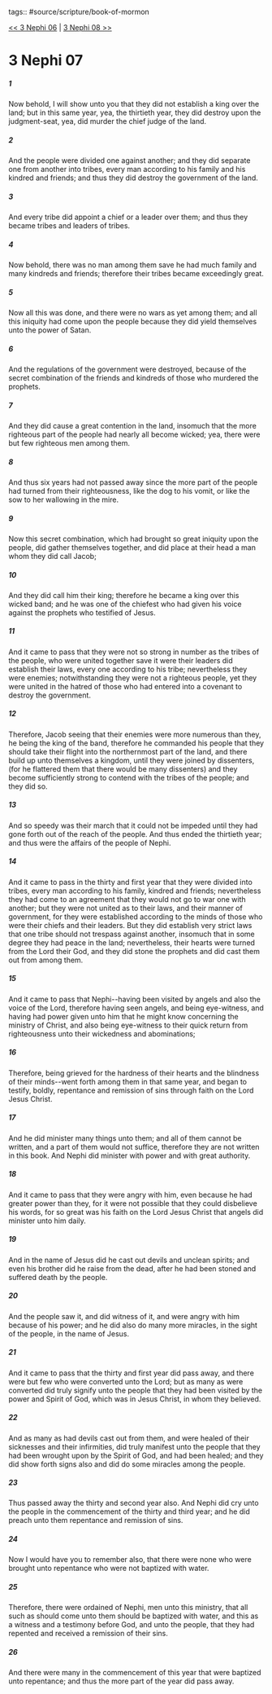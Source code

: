 tags:: #source/scripture/book-of-mormon

[<< 3 Nephi 06](source/scripture/book-of-mormon/11_3_Nephi/3_Nephi_06.md) | [3 Nephi 08 >>](source/scripture/book-of-mormon/11_3_Nephi/3_Nephi_08.md)

# 3 Nephi 07

##### 1

Now behold, I will show unto you that they did not establish a king over the land; but in this same year, yea, the thirtieth year, they did destroy upon the judgment-seat, yea, did murder the chief judge of the land.

##### 2

And the people were divided one against another; and they did separate one from another into tribes, every man according to his family and his kindred and friends; and thus they did destroy the government of the land.

##### 3

And every tribe did appoint a chief or a leader over them; and thus they became tribes and leaders of tribes.

##### 4

Now behold, there was no man among them save he had much family and many kindreds and friends; therefore their tribes became exceedingly great.

##### 5

Now all this was done, and there were no wars as yet among them; and all this iniquity had come upon the people because they did yield themselves unto the power of Satan.

##### 6

And the regulations of the government were destroyed, because of the secret combination of the friends and kindreds of those who murdered the prophets.

##### 7

And they did cause a great contention in the land, insomuch that the more righteous part of the people had nearly all become wicked; yea, there were but few righteous men among them.

##### 8

And thus six years had not passed away since the more part of the people had turned from their righteousness, like the dog to his vomit, or like the sow to her wallowing in the mire.

##### 9

Now this secret combination, which had brought so great iniquity upon the people, did gather themselves together, and did place at their head a man whom they did call Jacob;

##### 10

And they did call him their king; therefore he became a king over this wicked band; and he was one of the chiefest who had given his voice against the prophets who testified of Jesus.

##### 11

And it came to pass that they were not so strong in number as the tribes of the people, who were united together save it were their leaders did establish their laws, every one according to his tribe; nevertheless they were enemies; notwithstanding they were not a righteous people, yet they were united in the hatred of those who had entered into a covenant to destroy the government.

##### 12

Therefore, Jacob seeing that their enemies were more numerous than they, he being the king of the band, therefore he commanded his people that they should take their flight into the northernmost part of the land, and there build up unto themselves a kingdom, until they were joined by dissenters, (for he flattered them that there would be many dissenters) and they become sufficiently strong to contend with the tribes of the people; and they did so.

##### 13

And so speedy was their march that it could not be impeded until they had gone forth out of the reach of the people. And thus ended the thirtieth year; and thus were the affairs of the people of Nephi.

##### 14

And it came to pass in the thirty and first year that they were divided into tribes, every man according to his family, kindred and friends; nevertheless they had come to an agreement that they would not go to war one with another; but they were not united as to their laws, and their manner of government, for they were established according to the minds of those who were their chiefs and their leaders. But they did establish very strict laws that one tribe should not trespass against another, insomuch that in some degree they had peace in the land; nevertheless, their hearts were turned from the Lord their God, and they did stone the prophets and did cast them out from among them.

##### 15

And it came to pass that Nephi--having been visited by angels and also the voice of the Lord, therefore having seen angels, and being eye-witness, and having had power given unto him that he might know concerning the ministry of Christ, and also being eye-witness to their quick return from righteousness unto their wickedness and abominations;

##### 16

Therefore, being grieved for the hardness of their hearts and the blindness of their minds--went forth among them in that same year, and began to testify, boldly, repentance and remission of sins through faith on the Lord Jesus Christ.

##### 17

And he did minister many things unto them; and all of them cannot be written, and a part of them would not suffice, therefore they are not written in this book. And Nephi did minister with power and with great authority.

##### 18

And it came to pass that they were angry with him, even because he had greater power than they, for it were not possible that they could disbelieve his words, for so great was his faith on the Lord Jesus Christ that angels did minister unto him daily.

##### 19

And in the name of Jesus did he cast out devils and unclean spirits; and even his brother did he raise from the dead, after he had been stoned and suffered death by the people.

##### 20

And the people saw it, and did witness of it, and were angry with him because of his power; and he did also do many more miracles, in the sight of the people, in the name of Jesus.

##### 21

And it came to pass that the thirty and first year did pass away, and there were but few who were converted unto the Lord; but as many as were converted did truly signify unto the people that they had been visited by the power and Spirit of God, which was in Jesus Christ, in whom they believed.

##### 22

And as many as had devils cast out from them, and were healed of their sicknesses and their infirmities, did truly manifest unto the people that they had been wrought upon by the Spirit of God, and had been healed; and they did show forth signs also and did do some miracles among the people.

##### 23

Thus passed away the thirty and second year also. And Nephi did cry unto the people in the commencement of the thirty and third year; and he did preach unto them repentance and remission of sins.

##### 24

Now I would have you to remember also, that there were none who were brought unto repentance who were not baptized with water.

##### 25

Therefore, there were ordained of Nephi, men unto this ministry, that all such as should come unto them should be baptized with water, and this as a witness and a testimony before God, and unto the people, that they had repented and received a remission of their sins.

##### 26

And there were many in the commencement of this year that were baptized unto repentance; and thus the more part of the year did pass away.
